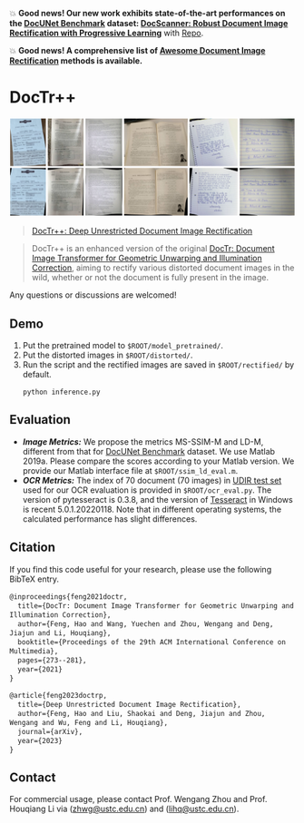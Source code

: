 :boom: **Good news! Our new work exhibits state-of-the-art performances on the [DocUNet Benchmark](https://www3.cs.stonybrook.edu/~cvl/docunet.html) dataset:
[DocScanner: Robust Document Image Rectification with Progressive Learning](https://drive.google.com/file/d/1mmCUj90rHyuO1SmpLt361youh-07Y0sD/view?usp=share_link)** with [Repo](https://github.com/fh2019ustc/DocScanner).

:boom: **Good news! A comprehensive list of [Awesome Document Image Rectification](https://github.com/fh2019ustc/Awesome-Document-Image-Rectification) methods is available.** 

# DocTr++
![Demo](assets/github_demo.png)
> [DocTr++: Deep Unrestricted Document Image Rectification](https://drive.google.com/file/d/18xIezAdlEaB33Ym5TQjdMeQQPQkteqyh/view?usp=share_link)

> DocTr++ is an enhanced version of the original [DocTr: Document Image Transformer for Geometric Unwarping and Illumination Correction](https://github.com/fh2019ustc/DocTr), aiming to rectify various distorted document images in the wild,
whether or not the document is fully present in the image.

Any questions or discussions are welcomed!


## Demo 
1. Put the pretrained model to `$ROOT/model_pretrained/`.
2. Put the distorted images in `$ROOT/distorted/`.
3. Run the script and the rectified images are saved in `$ROOT/rectified/` by default.
    ```
    python inference.py
    ```

## Evaluation
- ***Image Metrics:***  We propose the metrics MS-SSIM-M and LD-M, different from that for [DocUNet Benchmark](https://www3.cs.stonybrook.edu/~cvl/docunet.html) dataset. We use Matlab 2019a. Please compare the scores according to your Matlab version. We provide our Matlab interface file at ```$ROOT/ssim_ld_eval.m```.
- ***OCR Metrics:*** The index of 70 document (70 images) in [UDIR test set](https://drive.google.com/drive/folders/15rknyt7XE2k6jrxaTc_n5dzXIdCukJLh?usp=share_link) used for our OCR evaluation is provided in ```$ROOT/ocr_eval.py```. 
The version of pytesseract is 0.3.8, and the version of [Tesseract](https://digi.bib.uni-mannheim.de/tesseract/) in Windows is recent 5.0.1.20220118. 
Note that in different operating systems, the calculated performance has slight differences.

## Citation

If you find this code useful for your research, please use the following BibTeX entry.

```
@inproceedings{feng2021doctr,
  title={DocTr: Document Image Transformer for Geometric Unwarping and Illumination Correction},
  author={Feng, Hao and Wang, Yuechen and Zhou, Wengang and Deng, Jiajun and Li, Houqiang},
  booktitle={Proceedings of the 29th ACM International Conference on Multimedia},
  pages={273--281},
  year={2021}
}
```

```
@article{feng2023doctrp,
  title={Deep Unrestricted Document Image Rectification},
  author={Feng, Hao and Liu, Shaokai and Deng, Jiajun and Zhou, Wengang and Wu, Feng and Li, Houqiang},
  journal={arXiv},
  year={2023}
}
```

## Contact
For commercial usage, please contact Prof. Wengang Zhou and Prof. Houqiang Li via ([zhwg@ustc.edu.cn](zhwg@ustc.edu.cn)) and ([lihq@ustc.edu.cn](lihq@ustc.edu.cn)).
